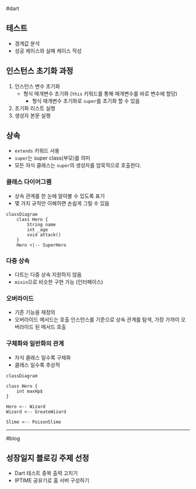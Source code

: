 #dart
## 테스트
- 경계값 분석
- 성공 케이스와 실패 케이스 작성

## 인스턴스 초기화 과정
1. 인스턴스 변수 초기화
	- 형식 매개변수 초기화 (`this` 키워드를 통해 매개변수를 바로 변수에 할당)
		- 형식 매개변수 초기화로 `super`를 초기화 할 수 있음
2. 초기화 리스트 실행
3. 생성자 본문 실행

## 상속
- `extends` 키워드 사용
- `super`는 super class(부모)를 의미
- 모든 자식 클래스는 `super`의 생성자를 암묵적으로 호출한다.

### 클래스 다이어그램
- 상속 관계를 한 눈에 알아볼 수 있도록 표기
- 몇 가지 규칙만 이해하면 손쉽게 그릴 수 있음

```mermaid
classDiagram
	class Hero {
		String name
		int _age	
		void attack()
	}
	Hero <|-- SuperHero
```

### 다중 상속
- 다트는 다중 상속 지원하지 않음
- `mixin`으로 비슷한 구현 가능 (인터페이스)

### 오버라이드
- 기존 기능을 재정의
- 오버라이드 메서드는 호출 인스턴스를 기준으로 상속 관계를 탐색, 가장 가까이 오버라이드 된 메서드 호출

### 구체화와 일반화의 관계
- 자식 클래스 일수록 구체화
- 클래스 일수록 추상적

```mermaid
classDiagram

class Hero {
	int maxHp$ 
}

Hero <-- Wizard
Wizard <-- GreateWizard

Slime <-- PoisonSlime
```

---
#blog
## 성장일지 블로깅 주제 선정
- Dart 테스트 중복 출력 고치기
- IPTIME 공유기로 홈 서버 구성하기
